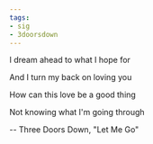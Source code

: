 ```yaml
---
tags:
- sig
- 3doorsdown
---
```


I dream ahead to what I hope for

And I turn my back on loving you

How can this love be a good thing

Not knowing what I'm going through

-- Three Doors Down, "Let Me Go"